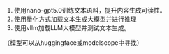 1. 使用nano-gpt5.0训练文本语料，提升内容生成可读性。
2. 使用量化方式加载文本生成大模型并进行推理
3. 使用vllm加载LLM大模型并测试文本生成。

（模型可以从huggingface或modelscope中寻找）
